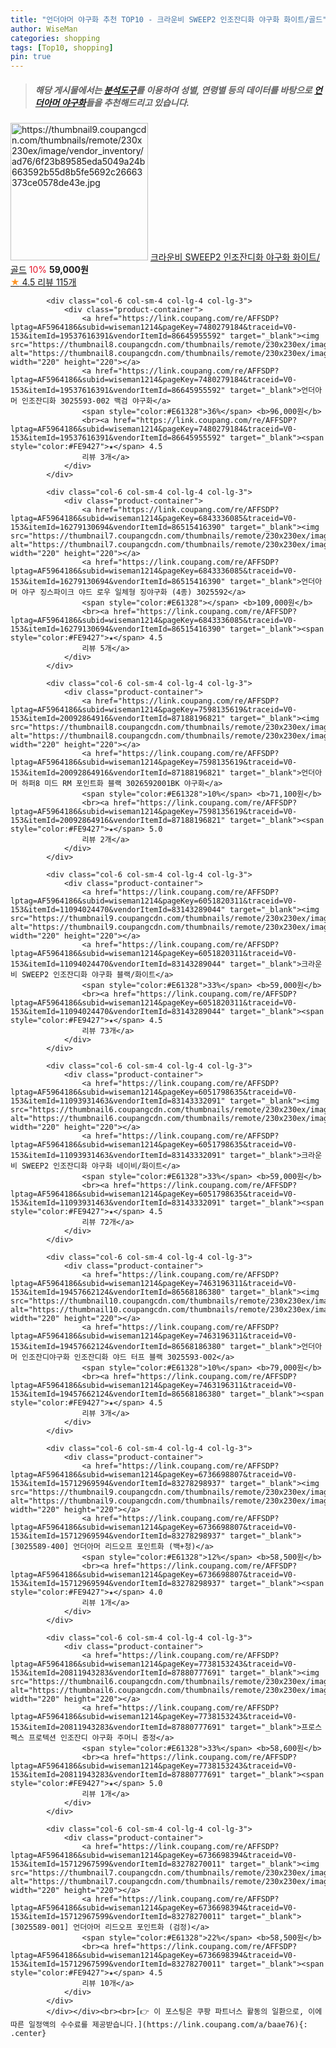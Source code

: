 ```yaml
---
title: "언더아머 야구화 추천 TOP10 - 크라운비 SWEEP2 인조잔디화 야구화 화이트/골드"
author: WiseMan
categories: shopping
tags: [Top10, shopping]
pin: true
---
```


> ##### 해당 게시물에서는 [**분석도구**](https://itemscout.io/)를 이용하여 **성별**, **연령별** 등의 데이터를 바탕으로 [**언더아머 야구화**](https://link.coupang.com/a/baae76)들을 추천해드리고 있습니다.
<div class="container"><div class="row">
            <div class="col-6 col-sm-4 col-lg-4 col-lg-3">
                <div class="product-container">
                    <a href="https://link.coupang.com/re/AFFSDP?lptag=AF5964186&subid=wiseman1214&pageKey=6051741744&traceid=V0-153&itemId=11093676725&vendorItemId=83143037826" target="_blank"><img src="https://thumbnail9.coupangcdn.com/thumbnails/remote/230x230ex/image/vendor_inventory/ad76/6f23b89585eda5049a24b663592b55d8b5fe5692c26663373ce0578de43e.jpg" alt="https://thumbnail9.coupangcdn.com/thumbnails/remote/230x230ex/image/vendor_inventory/ad76/6f23b89585eda5049a24b663592b55d8b5fe5692c26663373ce0578de43e.jpg" width="220" height="220"></a>
                    <a href="https://link.coupang.com/re/AFFSDP?lptag=AF5964186&subid=wiseman1214&pageKey=6051741744&traceid=V0-153&itemId=11093676725&vendorItemId=83143037826" target="_blank">크라운비 SWEEP2 인조잔디화 야구화 화이트/골드</a>
                    <span style="color:#E61328">10%</span> <b>59,000원</b>
                    <br><a href="https://link.coupang.com/re/AFFSDP?lptag=AF5964186&subid=wiseman1214&pageKey=6051741744&traceid=V0-153&itemId=11093676725&vendorItemId=83143037826" target="_blank"><span style="color:#FE9427">★</span> 4.5
                    리뷰 115개</a>
                </div>
            </div>
            
            <div class="col-6 col-sm-4 col-lg-4 col-lg-3">
                <div class="product-container">
                    <a href="https://link.coupang.com/re/AFFSDP?lptag=AF5964186&subid=wiseman1214&pageKey=7480279184&traceid=V0-153&itemId=19537616391&vendorItemId=86645955592" target="_blank"><img src="https://thumbnail8.coupangcdn.com/thumbnails/remote/230x230ex/image/vendor_inventory/6bd1/ce2e1fc16886326e74527674c8e7338d3eb04c2e50d0a90ea55ec5c406bc.jpg" alt="https://thumbnail8.coupangcdn.com/thumbnails/remote/230x230ex/image/vendor_inventory/6bd1/ce2e1fc16886326e74527674c8e7338d3eb04c2e50d0a90ea55ec5c406bc.jpg" width="220" height="220"></a>
                    <a href="https://link.coupang.com/re/AFFSDP?lptag=AF5964186&subid=wiseman1214&pageKey=7480279184&traceid=V0-153&itemId=19537616391&vendorItemId=86645955592" target="_blank">언더아머 인조잔디화 3025593-002 백검 야구화</a>
                    <span style="color:#E61328">36%</span> <b>96,000원</b>
                    <br><a href="https://link.coupang.com/re/AFFSDP?lptag=AF5964186&subid=wiseman1214&pageKey=7480279184&traceid=V0-153&itemId=19537616391&vendorItemId=86645955592" target="_blank"><span style="color:#FE9427">★</span> 4.5
                    리뷰 3개</a>
                </div>
            </div>
            
            <div class="col-6 col-sm-4 col-lg-4 col-lg-3">
                <div class="product-container">
                    <a href="https://link.coupang.com/re/AFFSDP?lptag=AF5964186&subid=wiseman1214&pageKey=6843336085&traceid=V0-153&itemId=16279130694&vendorItemId=86515416390" target="_blank"><img src="https://thumbnail7.coupangcdn.com/thumbnails/remote/230x230ex/image/vendor_inventory/247e/25533abc1a0ff07a2b0d5799aa47531093bc8935c237bd2a98620421ed22.jpg" alt="https://thumbnail7.coupangcdn.com/thumbnails/remote/230x230ex/image/vendor_inventory/247e/25533abc1a0ff07a2b0d5799aa47531093bc8935c237bd2a98620421ed22.jpg" width="220" height="220"></a>
                    <a href="https://link.coupang.com/re/AFFSDP?lptag=AF5964186&subid=wiseman1214&pageKey=6843336085&traceid=V0-153&itemId=16279130694&vendorItemId=86515416390" target="_blank">언더아머 야구 징스파이크 야드 로우 일체형 징야구화 (4종) 3025592</a>
                    <span style="color:#E61328"></span> <b>109,000원</b>
                    <br><a href="https://link.coupang.com/re/AFFSDP?lptag=AF5964186&subid=wiseman1214&pageKey=6843336085&traceid=V0-153&itemId=16279130694&vendorItemId=86515416390" target="_blank"><span style="color:#FE9427">★</span> 4.5
                    리뷰 5개</a>
                </div>
            </div>
            
            <div class="col-6 col-sm-4 col-lg-4 col-lg-3">
                <div class="product-container">
                    <a href="https://link.coupang.com/re/AFFSDP?lptag=AF5964186&subid=wiseman1214&pageKey=7598135619&traceid=V0-153&itemId=20092864916&vendorItemId=87188196821" target="_blank"><img src="https://thumbnail8.coupangcdn.com/thumbnails/remote/230x230ex/image/vendor_inventory/cd7d/f1dad5ee857d830ad64e2b00246658c7b2c2aa5183c9f2a04aa35a351c37.jpg" alt="https://thumbnail8.coupangcdn.com/thumbnails/remote/230x230ex/image/vendor_inventory/cd7d/f1dad5ee857d830ad64e2b00246658c7b2c2aa5183c9f2a04aa35a351c37.jpg" width="220" height="220"></a>
                    <a href="https://link.coupang.com/re/AFFSDP?lptag=AF5964186&subid=wiseman1214&pageKey=7598135619&traceid=V0-153&itemId=20092864916&vendorItemId=87188196821" target="_blank">언더아머 하퍼8 미드 RM 포인트화 블랙 3026592001BK 야구화</a>
                    <span style="color:#E61328">10%</span> <b>71,100원</b>
                    <br><a href="https://link.coupang.com/re/AFFSDP?lptag=AF5964186&subid=wiseman1214&pageKey=7598135619&traceid=V0-153&itemId=20092864916&vendorItemId=87188196821" target="_blank"><span style="color:#FE9427">★</span> 5.0
                    리뷰 2개</a>
                </div>
            </div>
            
            <div class="col-6 col-sm-4 col-lg-4 col-lg-3">
                <div class="product-container">
                    <a href="https://link.coupang.com/re/AFFSDP?lptag=AF5964186&subid=wiseman1214&pageKey=6051820311&traceid=V0-153&itemId=11094024470&vendorItemId=83143289044" target="_blank"><img src="https://thumbnail9.coupangcdn.com/thumbnails/remote/230x230ex/image/vendor_inventory/06b5/eeacc00bfd6d7de193157c892bcf335f96d4997587459872dfd99b0d0a66.jpg" alt="https://thumbnail9.coupangcdn.com/thumbnails/remote/230x230ex/image/vendor_inventory/06b5/eeacc00bfd6d7de193157c892bcf335f96d4997587459872dfd99b0d0a66.jpg" width="220" height="220"></a>
                    <a href="https://link.coupang.com/re/AFFSDP?lptag=AF5964186&subid=wiseman1214&pageKey=6051820311&traceid=V0-153&itemId=11094024470&vendorItemId=83143289044" target="_blank">크라운비 SWEEP2 인조잔디화 야구화 블랙/화이트</a>
                    <span style="color:#E61328">33%</span> <b>59,000원</b>
                    <br><a href="https://link.coupang.com/re/AFFSDP?lptag=AF5964186&subid=wiseman1214&pageKey=6051820311&traceid=V0-153&itemId=11094024470&vendorItemId=83143289044" target="_blank"><span style="color:#FE9427">★</span> 4.5
                    리뷰 73개</a>
                </div>
            </div>
            
            <div class="col-6 col-sm-4 col-lg-4 col-lg-3">
                <div class="product-container">
                    <a href="https://link.coupang.com/re/AFFSDP?lptag=AF5964186&subid=wiseman1214&pageKey=6051798635&traceid=V0-153&itemId=11093931463&vendorItemId=83143332091" target="_blank"><img src="https://thumbnail6.coupangcdn.com/thumbnails/remote/230x230ex/image/vendor_inventory/2aaa/0549618ec5503e345a7823eb7af341d778f9a63100fc3215325942e64bc2.jpg" alt="https://thumbnail6.coupangcdn.com/thumbnails/remote/230x230ex/image/vendor_inventory/2aaa/0549618ec5503e345a7823eb7af341d778f9a63100fc3215325942e64bc2.jpg" width="220" height="220"></a>
                    <a href="https://link.coupang.com/re/AFFSDP?lptag=AF5964186&subid=wiseman1214&pageKey=6051798635&traceid=V0-153&itemId=11093931463&vendorItemId=83143332091" target="_blank">크라운비 SWEEP2 인조잔디화 야구화 네이비/화이트</a>
                    <span style="color:#E61328">33%</span> <b>59,000원</b>
                    <br><a href="https://link.coupang.com/re/AFFSDP?lptag=AF5964186&subid=wiseman1214&pageKey=6051798635&traceid=V0-153&itemId=11093931463&vendorItemId=83143332091" target="_blank"><span style="color:#FE9427">★</span> 4.5
                    리뷰 72개</a>
                </div>
            </div>
            
            <div class="col-6 col-sm-4 col-lg-4 col-lg-3">
                <div class="product-container">
                    <a href="https://link.coupang.com/re/AFFSDP?lptag=AF5964186&subid=wiseman1214&pageKey=7463196311&traceid=V0-153&itemId=19457662124&vendorItemId=86568186380" target="_blank"><img src="https://thumbnail10.coupangcdn.com/thumbnails/remote/230x230ex/image/vendor_inventory/25f6/67f46c58892c6c61146199305b5d17149b987a7d28e87a552e05030fedca.jpeg" alt="https://thumbnail10.coupangcdn.com/thumbnails/remote/230x230ex/image/vendor_inventory/25f6/67f46c58892c6c61146199305b5d17149b987a7d28e87a552e05030fedca.jpeg" width="220" height="220"></a>
                    <a href="https://link.coupang.com/re/AFFSDP?lptag=AF5964186&subid=wiseman1214&pageKey=7463196311&traceid=V0-153&itemId=19457662124&vendorItemId=86568186380" target="_blank">언더아머 인조잔디야구화 인조잔디화 야드 터프 블랙 3025593-002</a>
                    <span style="color:#E61328">10%</span> <b>79,000원</b>
                    <br><a href="https://link.coupang.com/re/AFFSDP?lptag=AF5964186&subid=wiseman1214&pageKey=7463196311&traceid=V0-153&itemId=19457662124&vendorItemId=86568186380" target="_blank"><span style="color:#FE9427">★</span> 4.5
                    리뷰 3개</a>
                </div>
            </div>
            
            <div class="col-6 col-sm-4 col-lg-4 col-lg-3">
                <div class="product-container">
                    <a href="https://link.coupang.com/re/AFFSDP?lptag=AF5964186&subid=wiseman1214&pageKey=6736698807&traceid=V0-153&itemId=15712969594&vendorItemId=83278298937" target="_blank"><img src="https://thumbnail9.coupangcdn.com/thumbnails/remote/230x230ex/image/vendor_inventory/39ce/7a8abf345c8c35b81a565a8f320a8474e7ecdc38b805f1c1bcacd243dc4d.jpg" alt="https://thumbnail9.coupangcdn.com/thumbnails/remote/230x230ex/image/vendor_inventory/39ce/7a8abf345c8c35b81a565a8f320a8474e7ecdc38b805f1c1bcacd243dc4d.jpg" width="220" height="220"></a>
                    <a href="https://link.coupang.com/re/AFFSDP?lptag=AF5964186&subid=wiseman1214&pageKey=6736698807&traceid=V0-153&itemId=15712969594&vendorItemId=83278298937" target="_blank">[3025589-400] 언더아머 리드오프 포인트화 (백+청)</a>
                    <span style="color:#E61328">12%</span> <b>58,500원</b>
                    <br><a href="https://link.coupang.com/re/AFFSDP?lptag=AF5964186&subid=wiseman1214&pageKey=6736698807&traceid=V0-153&itemId=15712969594&vendorItemId=83278298937" target="_blank"><span style="color:#FE9427">★</span> 4.0
                    리뷰 1개</a>
                </div>
            </div>
            
            <div class="col-6 col-sm-4 col-lg-4 col-lg-3">
                <div class="product-container">
                    <a href="https://link.coupang.com/re/AFFSDP?lptag=AF5964186&subid=wiseman1214&pageKey=7738153243&traceid=V0-153&itemId=20811943283&vendorItemId=87880777691" target="_blank"><img src="https://thumbnail6.coupangcdn.com/thumbnails/remote/230x230ex/image/vendor_inventory/171a/3abe630ea95fb825d7d586a7b56f64be0b2aa97e7b5735c13e74d903123d.jpg" alt="https://thumbnail6.coupangcdn.com/thumbnails/remote/230x230ex/image/vendor_inventory/171a/3abe630ea95fb825d7d586a7b56f64be0b2aa97e7b5735c13e74d903123d.jpg" width="220" height="220"></a>
                    <a href="https://link.coupang.com/re/AFFSDP?lptag=AF5964186&subid=wiseman1214&pageKey=7738153243&traceid=V0-153&itemId=20811943283&vendorItemId=87880777691" target="_blank">프로스펙스 프로텍션 인조잔디 야구화 주머니 증정</a>
                    <span style="color:#E61328">33%</span> <b>58,600원</b>
                    <br><a href="https://link.coupang.com/re/AFFSDP?lptag=AF5964186&subid=wiseman1214&pageKey=7738153243&traceid=V0-153&itemId=20811943283&vendorItemId=87880777691" target="_blank"><span style="color:#FE9427">★</span> 5.0
                    리뷰 1개</a>
                </div>
            </div>
            
            <div class="col-6 col-sm-4 col-lg-4 col-lg-3">
                <div class="product-container">
                    <a href="https://link.coupang.com/re/AFFSDP?lptag=AF5964186&subid=wiseman1214&pageKey=6736698394&traceid=V0-153&itemId=15712967599&vendorItemId=83278270011" target="_blank"><img src="https://thumbnail7.coupangcdn.com/thumbnails/remote/230x230ex/image/vendor_inventory/82b4/9a62a0fa152700e646ace7b1c255aece56c9fddd28c239987cad80bddf49.jpg" alt="https://thumbnail7.coupangcdn.com/thumbnails/remote/230x230ex/image/vendor_inventory/82b4/9a62a0fa152700e646ace7b1c255aece56c9fddd28c239987cad80bddf49.jpg" width="220" height="220"></a>
                    <a href="https://link.coupang.com/re/AFFSDP?lptag=AF5964186&subid=wiseman1214&pageKey=6736698394&traceid=V0-153&itemId=15712967599&vendorItemId=83278270011" target="_blank">[3025589-001] 언더아머 리드오프 포인트화 (검정)</a>
                    <span style="color:#E61328">22%</span> <b>58,500원</b>
                    <br><a href="https://link.coupang.com/re/AFFSDP?lptag=AF5964186&subid=wiseman1214&pageKey=6736698394&traceid=V0-153&itemId=15712967599&vendorItemId=83278270011" target="_blank"><span style="color:#FE9427">★</span> 4.5
                    리뷰 10개</a>
                </div>
            </div>
            </div></div><br><br>[👉 이 포스팅은 쿠팡 파트너스 활동의 일환으로, 이에 따른 일정액의 수수료를 제공받습니다.](https://link.coupang.com/a/baae76){: .center}
